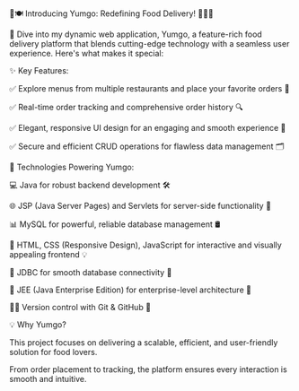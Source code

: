 🌟🍽️ Introducing Yumgo: Redefining Food Delivery! 🍕🍔🍜

<!-- Uploading "Screenshot 2025-02-06 200912.png"... -->











🚀 Dive into my dynamic web application, Yumgo, a feature-rich food delivery platform that blends cutting-edge technology with a seamless user experience. Here's what makes it special:

✨ Key Features:

✅ Explore menus from multiple restaurants and place your favorite orders 🛒

✅ Real-time order tracking and comprehensive order history 🔍

✅ Elegant, responsive UI design for an engaging and smooth experience 🎨

✅ Secure and efficient CRUD operations for flawless data management 🗂️

🔧 Technologies Powering Yumgo:

💻 Java for robust backend development 🛠️

🌐 JSP (Java Server Pages) and Servlets for server-side functionality 🔗

📊 MySQL for powerful, reliable database management 🛢️

🎨 HTML, CSS (Responsive Design), JavaScript for interactive and visually appealing frontend 💡

📂 JDBC for smooth database connectivity 🚦

🔗 JEE (Java Enterprise Edition) for enterprise-level architecture 🏢

🧑‍💻 Version control with Git & GitHub 🤝

💡 Why Yumgo?

This project focuses on delivering a scalable, efficient, and user-friendly solution for food lovers. 

From order placement to tracking, the platform ensures every interaction is smooth and intuitive.
